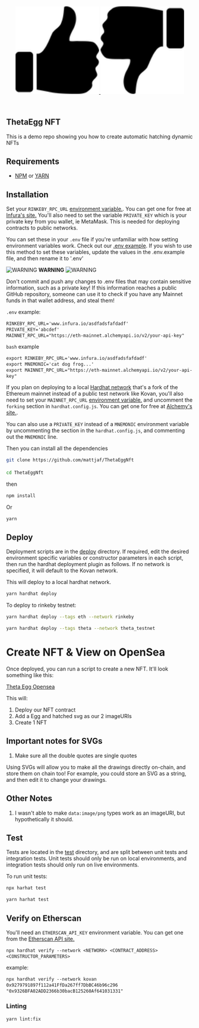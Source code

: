 <br/>
<p align="center">
<a href="https://ethereum.org/en/" target="_blank">
<img src="./img/png/thumbsup.png" width="225" alt="Low logo">
</a>
<a href="https://ethereum.org/en/" target="_blank">
<img src="./img/png/thumbsdown.png" width="225" alt="Low logo">
</a>
</p>
<br/>

## ThetaEgg NFT
This is a demo repo showing you how to create automatic hatching dynamic NFTs

 ## Requirements

- [NPM](https://www.npmjs.com/) or [YARN](https://yarnpkg.com/)

## Installation

Set your `RINKEBY_RPC_URL` [environment variable.](https://www.twilio.com/blog/2017/01/how-to-set-environment-variables.html). You can get one for free at [Infura's site.](https://infura.io/) You'll also need to set the variable `PRIVATE_KEY` which is your private key from you wallet, ie MetaMask. This is needed for deploying contracts to public networks.

You can set these in your `.env` file if you're unfamiliar with how setting environment variables work. Check out our [.env example](https://github.com/smartcontractkit/hardhat-starter-kit/blob/main/.env.example). If you wish to use this method to set these variables, update the values in the .env.example file, and then rename it to '.env'

![WARNING](https://via.placeholder.com/15/f03c15/000000?text=+) **WARNING** ![WARNING](https://via.placeholder.com/15/f03c15/000000?text=+)

Don't commit and push any changes to .env files that may contain sensitive information, such as a private key! If this information reaches a public GitHub repository, someone can use it to check if you have any Mainnet funds in that wallet address, and steal them!

`.env` example:
```
RINKEBY_RPC_URL='www.infura.io/asdfadsfafdadf'
PRIVATE_KEY='abcdef'
MAINNET_RPC_URL="https://eth-mainnet.alchemyapi.io/v2/your-api-key"
```
`bash` example
```
export RINKEBY_RPC_URL='www.infura.io/asdfadsfafdadf'
export MNEMONIC='cat dog frog...'
export MAINNET_RPC_URL="https://eth-mainnet.alchemyapi.io/v2/your-api-key"
```

If you plan on deploying to a local [Hardhat network](https://hardhat.org/hardhat-network/) that's a fork of the Ethereum mainnet instead of a public test network like Kovan, you'll also need to set your `MAINNET_RPC_URL` [environment variable.](https://www.twilio.com/blog/2017/01/how-to-set-environment-variables.html) and uncomment the `forking` section in `hardhat.config.js`. You can get one for free at [Alchemy's site.](https://alchemyapi.io/).

You can also use a `PRIVATE_KEY` instead of a `MNEMONIC` environment variable by uncommenting the section in the `hardhat.config.js`, and commenting out the `MNEMONIC` line.

Then you can install all the dependencies

```bash
git clone https://github.com/mattjaf/ThetaEggNft

cd ThetaEggNft
```
then

```bash
npm install
```

Or

```bash
yarn
```


## Deploy

Deployment scripts are in the [deploy](https://github.com/smartcontractkit/hardhat-starter-kit/tree/main/deploy) directory. If required, edit the desired environment specific variables or constructor parameters in each script, then run the hardhat deployment plugin as follows. If no network is specified, it will default to the Kovan network.

This will deploy to a local hardhat network.

```bash
yarn hardhat deploy
```

To deploy to rinkeby testnet:
```bash
yarn hardhat deploy --tags eth --network rinkeby
```

```bash
yarn hardhat deploy --tags theta --network theta_testnet
```

# Create NFT & View on OpenSea

Once deployed, you can run a script to create a new NFT. It'll look something like this: 

[Theta Egg Opensea](https://testnets.opensea.io/assets/0x9fa2cc345e0db0b3dc158197ba9f5acfb178a7a9/0)

This will:
1. Deploy our NFT contract
2. Add a Egg and hatched svg as our 2 imageURIs
3. Create 1 NFT 

## Important notes for SVGs

1. Make sure all the double quotes are single quotes

Using SVGs will allow you to make all the drawings directly on-chain, and store them on chain too! For example, you could store an SVG as a string, and then edit it to change your drawings. 

## Other Notes

1. I wasn't able to make `data:image/png` types work as an imageURI, but hypothetically it should. 

## Test
Tests are located in the [test](https://github.com/smartcontractkit/hardhat-starter-kit/tree/main/test) directory, and are split between unit tests and integration tests. Unit tests should only be run on local environments, and integration tests should only run on live environments.

To run unit tests:

```bash
npx harhat test
```

```bash
yarn harhat test
```


## Verify on Etherscan

You'll need an `ETHERSCAN_API_KEY` environment variable. You can get one from the [Etherscan API site.](https://etherscan.io/apis)

```
npx hardhat verify --network <NETWORK> <CONTRACT_ADDRESS> <CONSTRUCTOR_PARAMETERS>
```
example:

```
npx hardhat verify --network kovan 0x9279791897f112a41FfDa267ff7DbBC46b96c296 "0x9326BFA02ADD2366b30bacB125260Af641031331"
```

### Linting

```
yarn lint:fix
```
